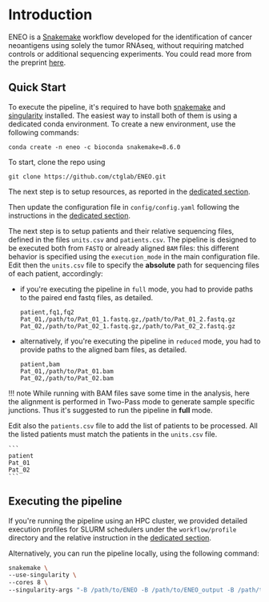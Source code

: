 # Introduction

ENEO is a [Snakemake](https://snakemake.readthedocs.io/en/stable/) workflow developed for the identification of cancer neoantigens using solely the tumor RNAseq, without requiring matched controls or additional sequencing experiments. You could read more from the preprint [here](https://www.biorxiv.org/content/10.1101/2024.08.08.607127v1).


## Quick Start

To execute the pipeline, it's required to have both [snakemake](https://snakemake.readthedocs.io/en/stable/) and [singularity](https://docs.sylabs.io/guides/3.1/user-guide/index.html) installed. The easiest way to install both of them is using a dedicated conda environment. To create a new environment, use the following commands:

```
conda create -n eneo -c bioconda snakemake=8.6.0 
```

To start, clone the repo using 

```
git clone https://github.com/ctglab/ENEO.git
```

The next step is to setup resources, as reported in the [dedicated section](https://ctglab.github.io/ENEO/resources). 

Then update the configuration file in `config/config.yaml` following the instructions in the [dedicated section](https://ctglab.github.io/ENEO/setup).

The next step is to setup patients and their relative sequencing files, defined in the files `units.csv` and `patients.csv`. The pipeline is designed to be executed both from `FASTQ` or already aligned `BAM` files: this different behavior is specified using the `execution_mode` in the main configuration file. Edit then the `units.csv` file to specify the **absolute** path for sequencing files of each patient, accordingly:

- if you're executing the pipeline in `full` mode, you had to provide paths to the paired end fastq files, as detailed.

    ```
    patient,fq1,fq2
    Pat_01,/path/to/Pat_01_1.fastq.gz,/path/to/Pat_01_2.fastq.gz
    Pat_02,/path/to/Pat_02_1.fastq.gz,/path/to/Pat_02_2.fastq.gz
    ```

- alternatively, if you're executing the pipeline in `reduced` mode, you had to provide paths to the aligned bam files, as detailed.

    ```
    patient,bam
    Pat_01,/path/to/Pat_01.bam
    Pat_02,/path/to/Pat_02.bam
    ```
!!! note
    While running with BAM files save some time in the analysis, here the alignment is performed in Two-Pass mode to generate sample specific junctions. Thus it's suggested to run the pipeline in **full** mode. 

Edit also the `patients.csv` file to add the list of patients to be processed. All the listed patients must match the patients in the `units.csv` file.

    ```
    patient
    Pat_01
    Pat_02
    ```

## Executing the pipeline

If you're running the pipeline using an HPC cluster, we provided detailed execution profiles for SLURM schedulers under the `workflow/profile` directory and the relative instruction in the [dedicated section](https://ctglab.github.io/ENEO/hpc).

Alternatively, you can run the pipeline locally, using the following command:

```sh
snakemake \
--use-singularity \
--cores 8 \
--singularity-args "-B /path/to/ENEO -B /path/to/ENEO_output -B /path/to/ENEO_temp -B /path/to/eneo_resources --env TMPDIR=/path/to/ENEO_temp"
```
